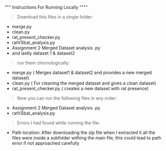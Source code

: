 """ Instructions For Running Locally """"
> Download this files in a single folder:
  - merge.py
  - clean.py
  - rat_present_checker.py
  - ratVSbat_analysis.py
  - Assignment 2 Merged Dataset analysis .py
  - and lastly dataset 1 & dataset2
    
> run them chronologically:

  - merge.py ( Merges dataset1 & dataset2 and provides a new merged dataset)
  - clean.py ( For cleaning the merged dataset and gives a clean dataset)
  - rat_present_checker.py ( creates a new dataset with rat presence)
    
> Now you can run the following files in any order:
  - Assignment 2 Merged Dataset analysis .py
  - ratVSbat_analysis.py

> Errors I had found while running the file:
  - Path location: After downloading the zip file when I extracted it all the files were inside a subfolder withing the main file, this could lead to path error if not approached carefully 
